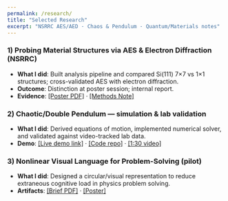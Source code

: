 ```yaml
---
permalink: /research/
title: "Selected Research"
excerpt: "NSRRC AES/AED · Chaos & Pendulum · Quantum/Materials notes"
---
```


### 1) Probing Material Structures via AES & Electron Diffraction (NSRRC)
- **What I did**: Built analysis pipeline and compared Si(111) 7×7 vs 1×1 structures; cross-validated AES with electron diffraction.
- **Outcome**: Distinction at poster session; internal report.
- **Evidence**: [[Poster PDF]](/files/Wang_AES-ED_Poster_2025.pdf) · [[Methods Note]](/files/Wang_AES_Methods_2025.pdf)

### 2) Chaotic/Double Pendulum — simulation & lab validation
- **What I did**: Derived equations of motion, implemented numerical solver, and validated against video-tracked lab data.
- **Demo**: [[Live demo link]](https://example.com) · [[Code repo]](https://github.com/your-username/chaos-pendulum) · [[1:30 video]](https://example.com)

### 3) Nonlinear Visual Language for Problem-Solving (pilot)
- **What I did**: Designed a circular/visual representation to reduce extraneous cognitive load in physics problem solving.
- **Artifacts**: [[Brief PDF]](/files/Wang_NonlinearLanguage_Brief.pdf) · [[Poster]](/files/Wang_NonlinearLanguage_Poster.pdf)
